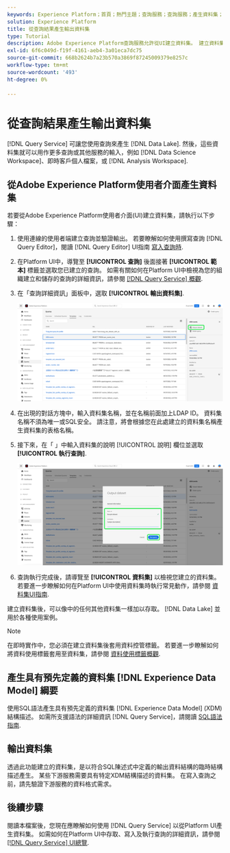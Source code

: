 ```yaml
---
keywords: Experience Platform；首頁；熱門主題；查詢服務；查詢服務；產生資料集；產生資料集；建立資料集；
solution: Experience Platform
title: 從查詢結果產生輸出資料集
type: Tutorial
description: Adobe Experience Platform查詢服務允許從UI建立資料集。 建立資料集後，即可像資料湖中的其他資料集一樣存取該資料集，並用於各種使用案例。
exl-id: 6f6c049d-f19f-4161-aeb4-3a01eca7dc75
source-git-commit: 668b2624b7a23b570a3869f87245009379e8257c
workflow-type: tm+mt
source-wordcount: '493'
ht-degree: 0%

---
```


# 從查詢結果產生輸出資料集

[!DNL Query Service] 可讓您使用查詢來產生 [!DNL Data Lake]. 然後，這些資料集就可以用作更多查詢或其他服務的輸入，例如 [!DNL Data Science Workspace]、即時客戶個人檔案，或 [!DNL Analysis Workspace].

## 從Adobe Experience Platform使用者介面產生資料集

若要從Adobe Experience Platform使用者介面(UI)建立資料集，請執行以下步驟：

1. 使用連線的使用者端建立查詢並驗證輸出。 若要瞭解如何使用撰寫查詢 [!DNL Query Editor]，閱讀 [!DNL Query Editor] UI指南 [寫入查詢時](./user-guide.md#writing-queries).

2. 在Platform UI中，導覽至 **[!UICONTROL 查詢]** 後面接著 **[!UICONTROL 範本]** 標籤並選取您已建立的查詢。 如需有關如何在Platform UI中檢視為您的組織建立和儲存的查詢的詳細資訊，請參閱 [[!DNL Query Service] 概觀](./overview.md#browse).

3. 在「查詢詳細資訊」面板中，選取 **[!UICONTROL 輸出資料集]**.

   ![「查詢」工作區的「範本」索引標籤中反白了「選取輸出」資料集。](../images/ui/create-datasets/output-dataset.png)

4. 在出現的對話方塊中，輸入資料集名稱，並在名稱前面加上LDAP ID。 資料集名稱不須為唯一或SQL安全。 請注意，將會根據您在此處建立的資料集名稱產生資料集的表格名稱。

5. 接下來，在「 」中輸入資料集的說明 [!UICONTROL 說明] 欄位並選取 **[!UICONTROL 執行查詢]**.

   ![輸出資料集對話方塊，其中醒目提示資料集詳細資料和執行查詢](../images/ui/create-datasets/run-query.png)

6. 查詢執行完成後，請導覽至 **[!UICONTROL 資料集]** 以檢視您建立的資料集。 若要進一步瞭解如何在Platform UI中使用資料集時執行常見動作，請參閱 [資料集UI指南](../../catalog/datasets/user-guide.md).

建立資料集後，可以像中的任何其他資料集一樣加以存取。 [!DNL Data Lake] 並用於各種使用案例。

>[!NOTE]
>
>在即時實作中，您必須在建立資料集後套用資料控管標籤。 若要進一步瞭解如何將資料使用標籤套用至資料集，請參閱 [資料使用標籤概觀](../../data-governance/labels/overview.md).

## 產生具有預先定義的資料集 [!DNL Experience Data Model] 綱要

使用SQL語法產生具有預先定義的資料集 [!DNL Experience Data Model] (XDM)結構描述。 如需所支援語法的詳細資訊 [!DNL Query Service]，請閱讀 [SQL語法指南](../sql/syntax.md#create-table-as-select).

## 輸出資料集

透過此功能建立的資料集，是以符合SQL陳述式中定義的輸出資料結構的臨時結構描述產生。 某些下游服務需要具有特定XDM結構描述的資料集。 在寫入查詢之前，請先驗證下游服務的資料格式需求。

## 後續步驟

閱讀本檔案後，您現在應瞭解如何使用 [!DNL Query Service] 以從Platform UI產生資料集。 如需如何在Platform UI中存取、寫入及執行查詢的詳細資訊，請參閱 [[!DNL Query Service] UI總覽](./overview.md).
